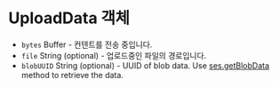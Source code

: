 # UploadData 객체

* `bytes` Buffer - 컨텐트를 전송 중입니다.
* `file` String (optional) - 업로드중인 파일의 경로입니다.
* `blobUUID` String (optional) - UUID of blob data. Use [ses.getBlobData](../session.md#sesgetblobdataidentifier) method to retrieve the data.
